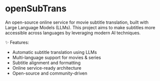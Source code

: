 # openSubTrans

An open-source online service for movie subtitle translation, built with Large Language Models (LLMs). 
This project aims to make subtitles more accessible across languages by leveraging modern AI techniques.


✨ Features:
- Automatic subtitle translation using LLMs
- Multi-language support for movies & series
- Subtitle alignment and formatting
- Online service-ready architecture
- Open-source and community-driven
